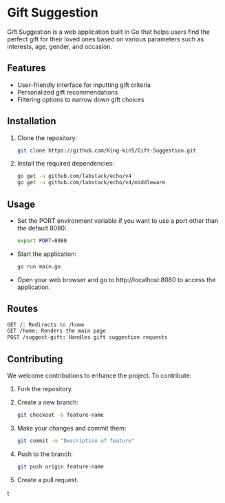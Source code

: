 
# Gift Suggestion

Gift Suggestion is a web application built in Go that helps users find the perfect gift for their loved ones based on various parameters such as interests, age, gender, and occasion.

## Features

- User-friendly interface for inputting gift criteria
- Personalized gift recommendations
- Filtering options to narrow down gift choices

## Installation

1. Clone the repository:
   ```bash
   git clone https://github.com/King-kin5/Gift-Suggestion.git
   ```

2. Install the required dependencies:
   ```bash
   go get -u github.com/labstack/echo/v4
   go get -u github.com/labstack/echo/v4/middleware
   ```

## Usage
- Set the PORT environment variable if you want to use a port other than the default 8080:
  ```bash
  export PORT=8080
  ```
- Start the application:
  ```bash
  go run main.go
  ```

- Open your web browser and go to http://localhost:8080 to access the application.

## Routes
```bash
GET /: Redirects to /home
GET /home: Renders the main page
POST /suggest-gift: Handles gift suggestion requests
```

## Contributing
We welcome contributions to enhance the project. To contribute:

1. Fork the repository.
2. Create a new branch:
   ```bash
   git checkout -b feature-name
   ```

3. Make your changes and commit them:
   ```bash
   git commit -m "Description of feature"
   ```

4. Push to the branch:
   ```bash
   git push origin feature-name
   ```

5. Create a pull request.

t